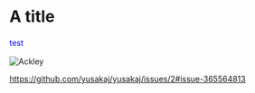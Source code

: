 # A title

<html>
<body>
<p style="color:blue; line-height:1.5;">test</p>
  
![Ackley](https://github.com/yusakaj/yusakaj/issues/1#issue-359767910)

https://github.com/yusakaj/yusakaj/issues/2#issue-365564813
